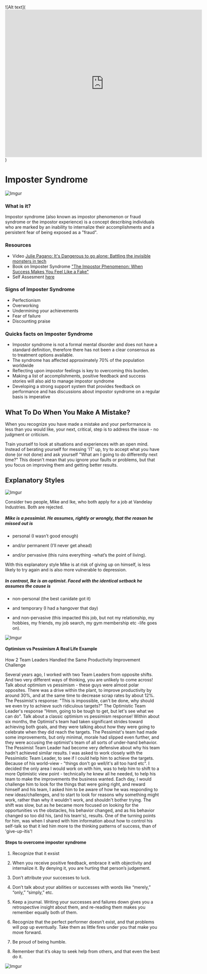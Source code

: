 ![Alt text](<iframe src="https://player.vimeo.com/video/238823957" width="640" height="480" frameborder="0" webkitallowfullscreen mozallowfullscreen allowfullscreen></iframe>)

# Imposter Syndrome

![Imgur](https://i.imgur.com/bhZrC1q.png)
### What is it? 

Impostor syndrome (also known as impostor phenomenon or fraud syndrome or the impostor experience) is a concept describing individuals who are marked by an inability to internalize their accomplishments and a persistent fear of being exposed as a "fraud". 

### Resources
* Video <a href="https://www.youtube.com/watch?v=1i8ylq4j_EY">Julie Pagano: It's Dangerous to go alone: Battling the invisible monsters in tech </a>
* Book on Imposter Syndrome <a href="https://www.amazon.com/Impostor-Phenomenon-When-Success-Makes/dp/0553257307">"The Impostor Phenomenon: When Success Makes You Feel Like a Fake"</a>
* Self Assesment <a href="http://www.lcldnet.org/media/mce_filebrowser/2016/04/20/VKC-Impostor-Syndrome-Self-Assessment-Tool-Final.pdf">here</a>

### Signs of Imposter Syndrome

* Perfectionism
* Overworking
* Undermining your achievements
* Fear of failure
* Discounting praise

### Quicks facts on Imposter Syndrome
* Impostor syndrome is not a formal mental disorder and does not have a standard definition, therefore there has not been a clear consensus as to treatment options available.
* The syndrome has affected approximately 70% of the population worldwide
* Reflecting upon impostor feelings is key to overcoming this burden.
* Making a list of accomplishments, positive feedback and success stories will also aid to manage impostor syndrome
* Developing a strong support system that provides feedback on performance and has discussions about impostor syndrome on a regular basis is imperative

## What To Do When You Make A Mistake?

When you recognize you have made a mistake and your performance is less than you would like, your next, critical, step is to address the issue - no judgment or criticism.

Train yourself to look at situations and experiences with an open mind. Instead of berating yourself for messing 'IT' up, try to accept what you have done (or not done) and ask yourself "What am I going to do differently next time?" This doesn't mean that you ignore your faults or problems, but that you focus on improving them and getting better results.

## Explanatory Styles

![Imgur](https://i.imgur.com/otwfp8P.png)

Consider two people, Mike and Ike, who both apply for a job at Vandelay Industries. Both are rejected.

##### Mike is a pessimist. He assumes, rightly or wrongly, that the reason he missed out is 

* personal (I wasn’t good enough)

* and/or permanent (I’ll never get ahead)

* and/or pervasive (this ruins everything -what’s the point of living).

With this explanatory style Mike is at risk of giving up on himself, is less likely to try again and is also more vulnerable to depression.

##### In contrast, Ike is an optimist. Faced with the identical setback he assumes the cause is 

* non-personal (the best canidate got it)

* and temporary (I had a hangover that day)

* and non-pervasive (this impacted this job, but not my relationship, my hobbies, my friends, my job search, my gym membership etc -life goes on). 

![Imgur](https://i.imgur.com/z1fMuPm.png)

#### Optimism vs Pessimism A Real Life Example
How 2 Team Leaders Handled the Same Productivity Improvement Challenge

Several years ago, I worked with two Team Leaders from opposite shifts. And two very different ways of thinking, you are unlikely to come across! Talk about optimism vs pessimism - these guys were almost polar opposites.
There was a drive within the plant, to improve productivity by around 30%, and at the same time to decrease scrap rates by about 12%.
The Pessimist's response: "This is impossible, can't be done, why should we even try to achieve such ridiculous targets?" The Optimistic Team Leader's response "Hmm, going to be tough to get, but let's see what we can do". Talk about a classic optimism vs pessimism response!
Within about six months, the Optimist's team had taken significant strides toward achieving both goals, and they were talking about how they were going to celebrate when they did reach the targets. The Pessimist's team had made some improvements, but only minimal, morale had slipped even further, and they were accusing the optimist's team of all sorts of under-hand behavior. The Pessimist Team Leader had become very defensive about why his team hadn't achieved similar results.
I was asked to work closely with the Pessimistic Team Leader, to see if I could help him to achieve the targets. Because of his world-view - "things don't go well/it's all too hard etc". I decided the only area I would work on with him, was to help him to shift to a more Optimistic view point - technically he knew all he needed, to help his team to make the improvements the business wanted.
Each day, I would challenge him to look for the things that were going right, and reward himself and his team, I asked him to be aware of how he was responding to new ideas/challenges, and to start to look for reasons why something might work, rather than why it wouldn't work, and shouldn't bother trying.
The shift was slow, but as he became more focused on looking for the opportunities vs the obstacles, his behavior changed, and as his behavior changed so too did his, (and his team's), results.
One of the turning points for him, was when I shared with him information about how to control his self-talk so that it led him more to the thinking patterns of success, than of 'give-up-itis'!

#### Steps to overcome imposter syndrome
1) Recognize that it exsist

2) When you receive positive feedback, embrace it with objectivity and internalize it. By denying it, you are hurting that person’s judgement.

3) Don’t attribute your successes to luck.

4) Don’t talk about your abilities or successes with words like “merely,” “only,” “simply,” etc.

5) Keep a journal. Writing your successes and failures down gives you a retrospective insight about them, and re-reading them makes you remember equally both of them.

6) Recognize that the perfect performer doesn’t exist, and that problems will pop up eventually. Take them as little fires under you that make you move forward.

7) Be proud of being humble.

8) Remember that it’s okay to seek help from others, and that even the best do it.

![Imgur](https://i.imgur.com/l8HRu49.png)
